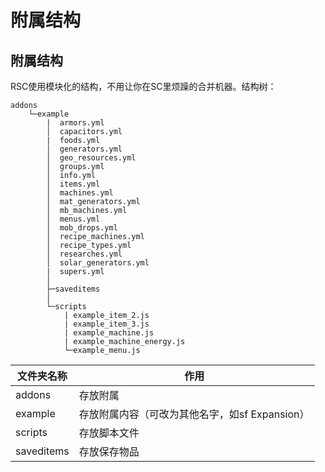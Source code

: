 # 附属结构

## 附属结构

RSC使用模块化的结构，不用让你在SC里烦躁的合并机器。结构树：

```
addons
    └─example
        |  armors.yml
        │  capacitors.yml
        |  foods.yml
        │  generators.yml
        │  geo_resources.yml
        │  groups.yml
        │  info.yml
        │  items.yml
        │  machines.yml
        │  mat_generators.yml
        │  mb_machines.yml
        │  menus.yml
        │  mob_drops.yml
        │  recipe_machines.yml
        │  recipe_types.yml
        │  researches.yml
        │  solar_generators.yml
        |  supers.yml
        │
        ├─saveditems
        │
        └─scripts
            | example_item_2.js
            | example_item_3.js
            | example_machine.js
            | example_machine_energy.js
            └─example_menu.js
```

| 文件夹名称      | 作用     |
| ---------- | ------ |
| addons     | 存放附属   |
| example    | 存放附属内容（可改为其他名字，如sf Expansion） |
| scripts    | 存放脚本文件 |
| saveditems | 存放保存物品 |
